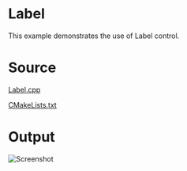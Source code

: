 # Label

This example demonstrates the use of Label control.

# Source

[Label.cpp](Label.cpp)

[CMakeLists.txt](CMakeLists.txt)

# Output

![Screenshot](../../../docs/Pictures/Label.png)
